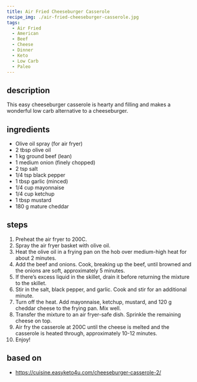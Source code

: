 ```yaml
---
title: Air Fried Cheeseburger Casserole
recipe_img: ./air-fried-cheeseburger-casserole.jpg
tags:
  - Air Fried
  - American
  - Beef
  - Cheese
  - Dinner
  - Keto
  - Low Carb
  - Paleo
---
```


## description

This easy  cheeseburger casserole is hearty and filling and makes a wonderful low carb alternative to a cheeseburger.

## ingredients

- Olive oil spray (for air fryer)
- 2 tbsp olive oil
- 1 kg ground beef (lean)
- 1 medium onion (finely chopped)
- 2 tsp salt
- 1/4 tsp black pepper
- 1 tbsp garlic (minced)
- 1/4 cup mayonnaise
- 1/4 cup ketchup
- 1 tbsp mustard
- 180 g mature cheddar

## steps

1. Preheat the air fryer to 200C.
2. Spray the air fryer basket with olive oil.
3. Heat the olive oil in a frying pan on the hob over medium-high heat for about 2 minutes.
4. Add the beef and onions. Cook, breaking up the beef, until browned and the onions are soft, approximately 5 minutes.
5. If there’s excess liquid in the skillet, drain it before returning the mixture to the skillet.
6. Stir in the salt, black pepper, and garlic. Cook and stir for an additional minute.
7. Turn off the heat. Add mayonnaise, ketchup, mustard, and 120 g cheddar cheese to the frying pan. Mix well.
8. Transfer the mixture to an air fryer-safe dish. Sprinkle the remaining cheese on top.
9. Air fry the casserole at 200C until the cheese is melted and the casserole is heated through, approximately 10-12 minutes.
10. Enjoy!

## based on

- https://cuisine.easyketo4u.com/cheeseburger-casserole-2/
